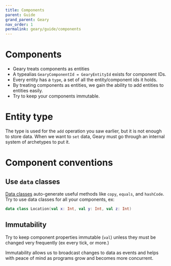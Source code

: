 ```yaml
---
title: Components 
parent: Guide 
grand_parent: Geary 
nav_order: 1
permalink: geary/guide/components
---
```


# Components

- Geary treats components as entities
- A typealias `GearyComponentId = GearyEntityId` exists for component IDs.
- Every entity has a `type`, a set of all the entity/component ids it holds. 
- By treating components as entities, we gain the ability to add entities to entities easily.
- Try to keep your components immutable.

# Entity type

The type is used for the `add` operation you saw earlier, but it is not enough to store data. When we want to `set` data, Geary must go through an internal system of archetypes to put it.

# Component conventions

## Use `data` classes

[Data classes](https://kotlinlang.org/docs/data-classes.html) auto-generate useful methods like `copy`, `equals`, and `hashCode`. Try to use data classes for all your components, ex:

```kotlin
data class Location(val x: Int, val y: Int, val z: Int)
```

## Immutability

Try to keep component properties immutable (`val`) unless they must be changed very frequently (ex every tick, or more.)

Immutability allows us to broadcast changes to data as events and helps with peace of mind as programs grow and becomes more concurrent.
